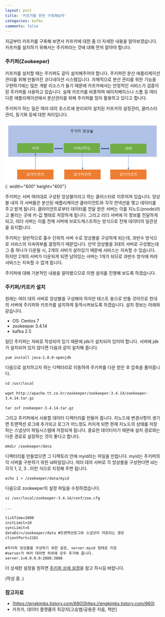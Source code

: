 ```yaml
---
layout: post
title: '카프카를 한번 구축해보자'
categories: kafka
comments: false
---
```


지금부터 카프카를 구축해 보면서 카프카에 대한 좀 더 자세한 내용을 알아보겠습니다. 카프카를 설치하기 위해서는 주키퍼라는 것에 대해 먼저 알아야 합니다.  

### 주키퍼(Zookeeper)
카프카를 설치할 때는 주키퍼도 같이 설치해주어야 합니다. 주키퍼란 분산 애플리케이션 관리를 위해 만들어진 코디네이션 시스템입니다. 자체적으로 분산 관리를 위한 기능을 구현하기에는 많은 개발 리소스가 들기 때문에 카프카에서는 안정적인 서비스가 검증이 된 주키퍼를 사용하고 있습니다. 실제 카프카를 비롯하여 에이치베이스나 스톰 등 여타 다른 애플리케이션에서 분산관리를 위해 주키퍼를 믾이 활용하고 있다고 합니다. 

주키퍼가 하는 일은 여러 대의 호스트에 분리되어 설치된 카프카의 설정관리, 클러스터 관리, 동기화 등에 대한 처리입니다. 


![주키퍼](/assets/img/kafka/kafka-02.PNG){: width="600" height="400"}

주키퍼는 서버 여러대로 구성된 앙상블이라고 하는 클러스터로 이루어져 있습니다. 앙상블 내의 각 서버들은 분산된 애플리케이션 클라이언트와 각각 컨넥션을 맺고 데이터를 주고 받게 됩니다. 클라이언트로부터 데이터를 전달 받은 서버는 이를 지노드(znode)라고 불리는 곳에 키-값 형태로 저장하게 됩니다. 그리고 리더 서버에 이 정보를 전달하게 되고, 리더 서버는 이를 전체 서버에 브로드캐스트하는 방식으로 전체 데이터의 일관성을 유지합니다.

주키퍼는 일반적으로 홀수 단위의 서버 수로 앙상블을 구성하게 되는데, 과반수 방식으로 서비스의 지속여부를 결정하기 때문입니다. 만약 앙상블을 3대의 서버로 구성했는데 그 중 하나가 다운될 시, 2개의 서버가 살아있기 때문에 서비스는 지속할 수 있습니다. 하지만 2개의 서버가 다운되게 되면 남아있는 서버는 1개가 되므로 과반수 방식에 따라 서비스는 지속할 수 없게 됩니다. 

주키퍼에 대해 기본적인 내용을 알아봤으므로 이젠 설치를 진행해 보도록 하겠습니다.

### 주키퍼/카프카 설치
원래는 여러 대의 서버로 앙상블을 구성해야 하지만 테스트 용으로 만들 것이므로 한대의 서버에 주키퍼와 카프카를 설치하여 동작시켜보도록 하겠습니다. 설치 정보는 아래와 같습니다. 

- OS: Centos 7
- zookeeper 3.4.14
- kafka 2.5

일단 주키퍼는 자바로 작성되어 있기 때문에 jdk가 설치되어 있어야 합니다. 서버에 jdk가 설치되어 있지 않다면 다음과 같이 설치해 줍니다.
```
yum install java-1.8.0-openjdk
```

다음으로 설치하고자 하는 디렉터리로 이동하여 주키퍼를 다운 받은 후 압축을 풀어줍니다. 
```
cd /usr/local

wget http://apache.tt.co.kr/zookeeper/zookeeper-3.4.14/zookeeper-3.4.14.tar.gz

tar zxf zookeeper-3.4.14.tar.gz
```

그리고 주키퍼에서 사용할 데이터 디렉터리를 만들어 줍니다. 지노드에 변경사항이 생기면 트랜잭션 로그에 추가되고 로그가 어느정도 커지게 되면 현재 지노드의 상태를 저장하는 스냅샷이 파일시스템에 저장되게 됩니다. 중요한 데이터이기 때문에 설치 경로와는 다른 경로로 설장하는 것이 좋다고 합니다. 
```
mkdir /zookeeper/data
```

디렉터리를 만들었으면 그 디렉토리 안에 myid라는 파일을 만듭니다. myid는 주키퍼의 각 서버를 구분하기 위한 id파일입니다. 여러 대의 서버로 각 앙상블을 구성한다면 id는 각각 1, 2, 3 ..이런 식으로 지정해 주면 됩니다.
```
echo 1 > /zookeeper/data/myid
```

다음으로 zookeeper의 설정 파일을 수정하겠습니다. 
```
vi /usr/local/zookeeper-3.4.14/conf/zoo.cfg    

...

tickTime=2000 
initLimit=10
syncLimit=5
dataDir=/zookeeper/data #트랜잭션로그와 스냅샷이 저장되는 경로
clientPort=2181

#주키퍼 앙상블을 구성하기 위한 설정, server.myid 형태로 지정
#server가 여러 대라면 하위에 모두 추가해 줍니다.
server.1=0.0.0.0:2888:3888 
```
더 상세한 설정을 원하면 [주키퍼 상세 설정](https://zookeeper.apache.org/doc/current/zookeeperAdmin.html#sc_configuration)을 참고 하시길 바랍니다. 

(작성 중..)

### 참고자료
- [https://engkimbs.tistory.com/660](https://engkimbs.tistory.com/660)
- 카프카, 데이터 플랫폼의 최강자[고승범/공용준 지음, 책만]